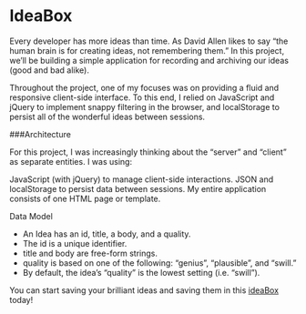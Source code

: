 # IdeaBox

Every developer has more ideas than time. As David Allen likes to say “the human brain is for creating ideas, not remembering them.” In this project, we’ll be building a simple application for recording and archiving our ideas (good and bad alike).

Throughout the project, one of my focuses was on providing a fluid and responsive client-side interface. To this end, I relied on JavaScript and jQuery to implement snappy filtering in the browser, and localStorage to persist all of the wonderful ideas between sessions.

###Architecture

For this project, I was increasingly thinking about the “server” and “client” as separate entities. I was using:

JavaScript (with jQuery) to manage client-side interactions.
JSON and localStorage to persist data between sessions.
My entire application consists of one HTML page or template.

Data Model

- An Idea has an id, title, a body, and a quality.
- The id is a unique identifier.
- title and body are free-form strings.
- quality is based on one of the following: “genius”, “plausible”, and “swill.”
- By default, the idea’s “quality” is the lowest setting (i.e. “swill”).

You can start saving your brilliant ideas and saving them in this [ideaBox](https://kswhyte.github.io/idea-box/) today!
